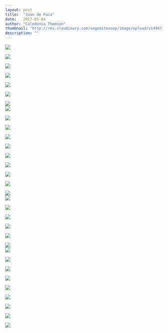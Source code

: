 ```yaml
---
layout: post
title:  "Juan de Fuca"
date:   2017-05-04
author: "Caledonia Thomson"
thumbnail: "http://res.cloudinary.com/vegemitesoup/image/upload/v1494711622/juan_de_fuca/DSC03583.jpg"
description: ""
---
```


<a href="http://res.cloudinary.com/vegemitesoup/image/upload/v1494711623/juan_de_fuca/DSC03589.jpg"><img src="http://res.cloudinary.com/vegemitesoup/image/upload/v1494711623/juan_de_fuca/DSC03589.jpg" /></a>

<a href="http://res.cloudinary.com/vegemitesoup/image/upload/v1494711623/juan_de_fuca/DSC03630.jpg"><img src="http://res.cloudinary.com/vegemitesoup/image/upload/v1494711623/juan_de_fuca/DSC03630.jpg" /></a>

<a href="http://res.cloudinary.com/vegemitesoup/image/upload/v1494711625/juan_de_fuca/DSC03703-Pano.jpg"><img src="http://res.cloudinary.com/vegemitesoup/image/upload/v1494711625/juan_de_fuca/DSC03703-Pano.jpg" /></a>

<a href="http://res.cloudinary.com/vegemitesoup/image/upload/v1494711625/juan_de_fuca/DSC03717.jpg"><img src="http://res.cloudinary.com/vegemitesoup/image/upload/v1494711625/juan_de_fuca/DSC03717.jpg" /></a>

<a href="http://res.cloudinary.com/vegemitesoup/image/upload/v1494711625/juan_de_fuca/DSC03728.jpg"><img src="http://res.cloudinary.com/vegemitesoup/image/upload/v1494711625/juan_de_fuca/DSC03728.jpg" /></a>

<a href="http://res.cloudinary.com/vegemitesoup/image/upload/v1494711625/juan_de_fuca/DSC03733.jpg"><img src="http://res.cloudinary.com/vegemitesoup/image/upload/v1494711625/juan_de_fuca/DSC03733.jpg" /></a>

<div class="row vertical-align">
	<div class="col-sm-6 col-xs-12">
		<a href="http://res.cloudinary.com/vegemitesoup/image/upload/v1494711628/juan_de_fuca/DSC03826.jpg"><img src="http://res.cloudinary.com/vegemitesoup/image/upload/v1494711628/juan_de_fuca/DSC03826.jpg" /></a>
	</div>
	<div class="col-sm-6 col-xs-12">
		<a href="http://res.cloudinary.com/vegemitesoup/image/upload/v1494711628/juan_de_fuca/DSC03839.jpg"><img src="http://res.cloudinary.com/vegemitesoup/image/upload/v1494711628/juan_de_fuca/DSC03839.jpg" /></a>
	</div>
</div>

<a href="http://res.cloudinary.com/vegemitesoup/image/upload/v1494711627/juan_de_fuca/DSC03835.jpg"><img src="http://res.cloudinary.com/vegemitesoup/image/upload/v1494711627/juan_de_fuca/DSC03835.jpg" /></a>

<a href="http://res.cloudinary.com/vegemitesoup/image/upload/v1494711630/juan_de_fuca/DSC03846.jpg"><img src="http://res.cloudinary.com/vegemitesoup/image/upload/v1494711630/juan_de_fuca/DSC03846.jpg" /></a>

<a href="http://res.cloudinary.com/vegemitesoup/image/upload/v1494711630/juan_de_fuca/DSC03868.jpg"><img src="http://res.cloudinary.com/vegemitesoup/image/upload/v1494711630/juan_de_fuca/DSC03868.jpg" /></a>

<a href="http://res.cloudinary.com/vegemitesoup/image/upload/v1494711630/juan_de_fuca/DSC03900-Pano.jpg"><img src="http://res.cloudinary.com/vegemitesoup/image/upload/v1494711630/juan_de_fuca/DSC03900-Pano.jpg" /></a>

<a href="http://res.cloudinary.com/vegemitesoup/image/upload/v1494711630/juan_de_fuca/DSC03906.jpg"><img src="http://res.cloudinary.com/vegemitesoup/image/upload/v1494711630/juan_de_fuca/DSC03906.jpg" /></a>

<a href="http://res.cloudinary.com/vegemitesoup/image/upload/v1494711632/juan_de_fuca/DSC03934.jpg"><img src="http://res.cloudinary.com/vegemitesoup/image/upload/v1494711632/juan_de_fuca/DSC03934.jpg" /></a>

<a href="http://res.cloudinary.com/vegemitesoup/image/upload/v1494711632/juan_de_fuca/DSC03940.jpg"><img src="http://res.cloudinary.com/vegemitesoup/image/upload/v1494711632/juan_de_fuca/DSC03940.jpg" /></a>

<a href="http://res.cloudinary.com/vegemitesoup/image/upload/v1494711623/juan_de_fuca/DSC03983.jpg"><img src="http://res.cloudinary.com/vegemitesoup/image/upload/v1494711623/juan_de_fuca/DSC03983.jpg" /></a>

<div class="row vertical-align">
	<div class="col-sm-6 col-xs-12">
		<a href="http://res.cloudinary.com/vegemitesoup/image/upload/v1494711627/juan_de_fuca/DSC04040.jpg"><img src="http://res.cloudinary.com/vegemitesoup/image/upload/v1494711627/juan_de_fuca/DSC04040.jpg" /></a>
	</div>
	<div class="col-sm-6 col-xs-12">
		<a href="http://res.cloudinary.com/vegemitesoup/image/upload/v1494711631/juan_de_fuca/DSC04129.jpg"><img src="http://res.cloudinary.com/vegemitesoup/image/upload/v1494711631/juan_de_fuca/DSC04129.jpg" /></a>
	</div>
</div>

<a href="http://res.cloudinary.com/vegemitesoup/image/upload/v1494711627/juan_de_fuca/DSC04053.jpg"><img src="http://res.cloudinary.com/vegemitesoup/image/upload/v1494711627/juan_de_fuca/DSC04053.jpg" /></a>

<a href="http://res.cloudinary.com/vegemitesoup/image/upload/v1494711629/juan_de_fuca/DSC04069.jpg"><img src="http://res.cloudinary.com/vegemitesoup/image/upload/v1494711629/juan_de_fuca/DSC04069.jpg" /></a>

<a href="http://res.cloudinary.com/vegemitesoup/image/upload/v1494711629/juan_de_fuca/DSC04087.jpg"><img src="http://res.cloudinary.com/vegemitesoup/image/upload/v1494711629/juan_de_fuca/DSC04087.jpg" /></a>

<a href="http://res.cloudinary.com/vegemitesoup/image/upload/v1494711632/juan_de_fuca/DSC04125.jpg"><img src="http://res.cloudinary.com/vegemitesoup/image/upload/v1494711632/juan_de_fuca/DSC04125.jpg" /></a>

<div class="row vertical-align">
	<div class="col-sm-6 col-xs-12">
		<a href="http://res.cloudinary.com/vegemitesoup/image/upload/v1494711634/juan_de_fuca/DSC04166.jpg"><img src="http://res.cloudinary.com/vegemitesoup/image/upload/v1494711634/juan_de_fuca/DSC04166.jpg" /></a>
	</div>
	<div class="col-sm-6 col-xs-12">
		<a href="http://res.cloudinary.com/vegemitesoup/image/upload/v1494711629/juan_de_fuca/DSC04118-Pano.jpg"><img src="http://res.cloudinary.com/vegemitesoup/image/upload/v1494711629/juan_de_fuca/DSC04118-Pano.jpg" /></a>
	</div>
</div>

<a href="http://res.cloudinary.com/vegemitesoup/image/upload/v1494711632/juan_de_fuca/DSC04137.jpg"><img src="http://res.cloudinary.com/vegemitesoup/image/upload/v1494711632/juan_de_fuca/DSC04137.jpg" /></a>

<a href="http://res.cloudinary.com/vegemitesoup/image/upload/v1494711633/juan_de_fuca/DSC04140.jpg"><img src="http://res.cloudinary.com/vegemitesoup/image/upload/v1494711633/juan_de_fuca/DSC04140.jpg" /></a>

<a href="http://res.cloudinary.com/vegemitesoup/image/upload/v1494711634/juan_de_fuca/DSC04144.jpg"><img src="http://res.cloudinary.com/vegemitesoup/image/upload/v1494711634/juan_de_fuca/DSC04144.jpg" /></a>

<a href="http://res.cloudinary.com/vegemitesoup/image/upload/v1494711634/juan_de_fuca/DSC04172.jpg"><img src="http://res.cloudinary.com/vegemitesoup/image/upload/v1494711634/juan_de_fuca/DSC04172.jpg" /></a>

<a href="http://res.cloudinary.com/vegemitesoup/image/upload/v1494711633/juan_de_fuca/DSC04151.jpg"><img src="http://res.cloudinary.com/vegemitesoup/image/upload/v1494711633/juan_de_fuca/DSC04151.jpg" /></a>

<a href="http://res.cloudinary.com/vegemitesoup/image/upload/v1494711634/juan_de_fuca/DSC04158.jpg"><img src="http://res.cloudinary.com/vegemitesoup/image/upload/v1494711634/juan_de_fuca/DSC04158.jpg" /></a>

<a href="http://res.cloudinary.com/vegemitesoup/image/upload/v1494711635/juan_de_fuca/DSC04188.jpg"><img src="http://res.cloudinary.com/vegemitesoup/image/upload/v1494711635/juan_de_fuca/DSC04188.jpg" /></a>

<a href="http://res.cloudinary.com/vegemitesoup/image/upload/v1494711635/juan_de_fuca/DSC04206.jpg"><img src="http://res.cloudinary.com/vegemitesoup/image/upload/v1494711635/juan_de_fuca/DSC04206.jpg" /></a>

